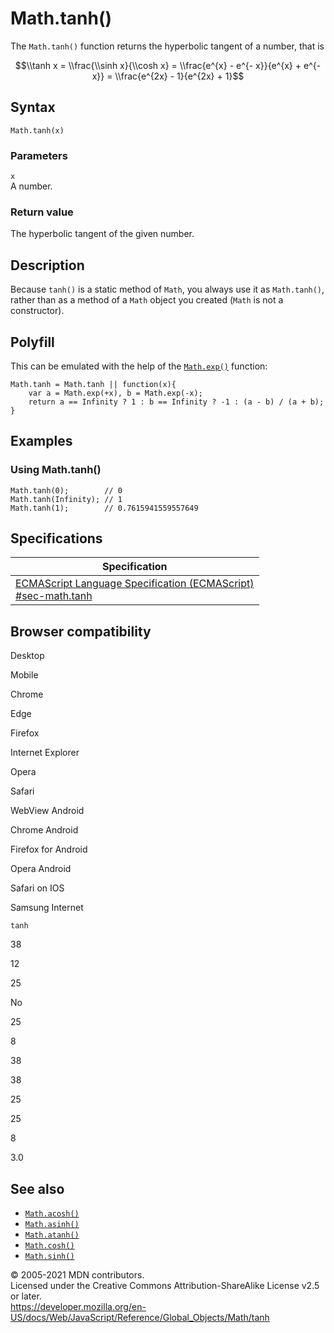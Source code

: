 # Math.tanh()

The `Math.tanh()` function returns the hyperbolic tangent of a number, that is

$$\\tanh x = \\frac{\\sinh x}{\\cosh x} = \\frac{e^{x} - e^{- x}}{e^{x} + e^{- x}} = \\frac{e^{2x} - 1}{e^{2x} + 1}$$

## Syntax

    Math.tanh(x)

### Parameters

`x`  
A number.

### Return value

The hyperbolic tangent of the given number.

## Description

Because `tanh()` is a static method of `Math`, you always use it as `Math.tanh()`, rather than as a method of a `Math` object you created (`Math` is not a constructor).

## Polyfill

This can be emulated with the help of the [`Math.exp()`](exp) function:

    Math.tanh = Math.tanh || function(x){
        var a = Math.exp(+x), b = Math.exp(-x);
        return a == Infinity ? 1 : b == Infinity ? -1 : (a - b) / (a + b);
    }

## Examples

### Using Math.tanh()

    Math.tanh(0);        // 0
    Math.tanh(Infinity); // 1
    Math.tanh(1);        // 0.7615941559557649

## Specifications

<table><thead><tr class="header"><th>Specification</th></tr></thead><tbody><tr class="odd"><td><a href="https://tc39.es/ecma262/#sec-math.tanh">ECMAScript Language Specification (ECMAScript)<br />
<span class="small">#sec-math.tanh</span></a></td></tr></tbody></table>

## Browser compatibility

Desktop

Mobile

Chrome

Edge

Firefox

Internet Explorer

Opera

Safari

WebView Android

Chrome Android

Firefox for Android

Opera Android

Safari on IOS

Samsung Internet

`tanh`

38

12

25

No

25

8

38

38

25

25

8

3.0

## See also

-   [`Math.acosh()`](acosh)
-   [`Math.asinh()`](asinh)
-   [`Math.atanh()`](atanh)
-   [`Math.cosh()`](cosh)
-   [`Math.sinh()`](sinh)

© 2005-2021 MDN contributors.  
Licensed under the Creative Commons Attribution-ShareAlike License v2.5 or later.  
<a href="https://developer.mozilla.org/en-US/docs/Web/JavaScript/Reference/Global_Objects/Math/tanh" class="_attribution-link">https://developer.mozilla.org/en-US/docs/Web/JavaScript/Reference/Global_Objects/Math/tanh</a>
